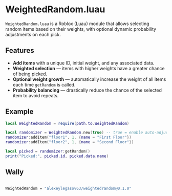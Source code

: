 # WeightedRandom.luau

`WeightedRandom.luau` is a Roblox (Luau) module that allows selecting random items based on their weights, with optional dynamic probability adjustments on each pick.

## Features

* **Add items** with a unique ID, initial weight, and any associated data.
* **Weighted selection** — items with higher weights have a greater chance of being picked.
* **Optional weight growth** — automatically increase the weight of all items each time `getRandom` is called.
* **Probability balancing** — drastically reduce the chance of the selected item to avoid repeats.

## Example

```lua
local WeightedRandom = require(path.to.WeightedRandom)

local randomizer = WeightedRandom.new(true) -- true = enable auto-adjustment
randomizer:addItem("floor1", 1, {name = "First Floor"})
randomizer:addItem("floor2", 1, {name = "Second Floor"})

local picked = randomizer:getRandom()
print("Picked:", picked.id, picked.data.name)
```


## Wally

```bash

WeightedRandom = "alexeylegasov63/weightedrandom@0.1.0"

```

